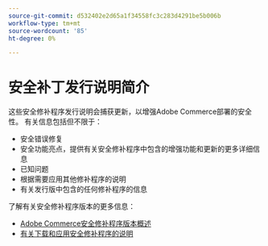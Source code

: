 ```yaml
---
source-git-commit: d532402e2d65a1f34558fc3c283d4291be5b006b
workflow-type: tm+mt
source-wordcount: '85'
ht-degree: 0%

---
```

# 安全补丁发行说明简介

这些安全修补程序发行说明会捕获更新，以增强Adobe Commerce部署的安全性。 有关信息包括但不限于：

* 安全错误修复
* 安全功能亮点，提供有关安全修补程序中包含的增强功能和更新的更多详细信息
* 已知问题
* 根据需要应用其他修补程序的说明
* 有关发行版中包含的任何修补程序的信息

了解有关安全修补程序版本的更多信息：

* [Adobe Commerce安全修补程序版本概述](/help/release/release-notes/security/overview.md#about-adobe-commerce-security-patch-releases)
* [有关下载和应用安全修补程序的说明](/help/installation/composer.md)
